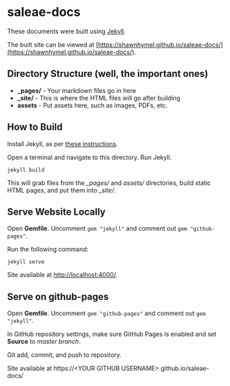 # saleae-docs

These documents were built using [Jekyll](https://jekyllrb.com/).

The built site can be viewed at [https://shawnhymel.github.io/saleae-docs/](https://shawnhymel.github.io/saleae-docs/).

## Directory Structure (well, the important ones)

 * **_pages/** - Your markdown files go in here
 * **_site/** - This is where the HTML files will go after building
 * **assets** - Put assets here, such as images, PDFs, etc.
 
## How to Build

Install Jekyll, as per [these instructions](https://jekyllrb.com/docs/installation/).

Open a terminal and navigate to this directory. Run Jekyll.

    jekyll build
    
This will grab files from the *_pages/* and *assets/* directories, build static HTML pages, and put them into *_site/*.

## Serve Website Locally

Open **Gemfile**. Uncomment `gem "jekyll"` and comment out `gem "github-pages"`.

Run the following command:

    jekyll serve
    
Site available at [http://localhost:4000/](http://localhost:4000/).
    
## Serve on github-pages

Open **Gemfile**. Uncomment `gem "github-pages"` and comment out `gem "jekyll"`.

In GitHub repository settings, make sure GitHub Pages is enabled and set **Source** to *master branch*.

Git add, commit, and push to repository.

Site available at https://\<YOUR GITHUB USERNAME\>.github.io/saleae-docs/